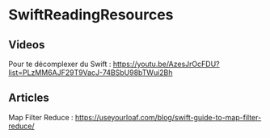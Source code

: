 # SwiftReadingResources

## Videos
Pour te décomplexer du Swift : <https://youtu.be/AzesJrOcFDU?list=PLzMM6AJF29T9VacJ-74BSbU98bTWui2Bh>

## Articles
Map Filter Reduce : <https://useyourloaf.com/blog/swift-guide-to-map-filter-reduce/>